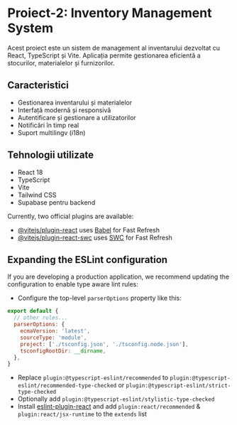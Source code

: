 # Proiect-2: Inventory Management System

Acest proiect este un sistem de management al inventarului dezvoltat cu React, TypeScript și Vite. Aplicația permite gestionarea eficientă a stocurilor, materialelor și furnizorilor.

## Caracteristici

- Gestionarea inventarului și materialelor
- Interfață modernă și responsivă
- Autentificare și gestionare a utilizatorilor
- Notificări în timp real
- Suport multilingv (i18n)

## Tehnologii utilizate

- React 18
- TypeScript
- Vite
- Tailwind CSS
- Supabase pentru backend

Currently, two official plugins are available:

- [@vitejs/plugin-react](https://github.com/vitejs/vite-plugin-react/blob/main/packages/plugin-react/README.md) uses [Babel](https://babeljs.io/) for Fast Refresh
- [@vitejs/plugin-react-swc](https://github.com/vitejs/vite-plugin-react-swc) uses [SWC](https://swc.rs/) for Fast Refresh

## Expanding the ESLint configuration

If you are developing a production application, we recommend updating the configuration to enable type aware lint rules:

- Configure the top-level `parserOptions` property like this:

```js
export default {
  // other rules...
  parserOptions: {
    ecmaVersion: 'latest',
    sourceType: 'module',
    project: ['./tsconfig.json', './tsconfig.node.json'],
    tsconfigRootDir: __dirname,
  },
}
```

- Replace `plugin:@typescript-eslint/recommended` to `plugin:@typescript-eslint/recommended-type-checked` or `plugin:@typescript-eslint/strict-type-checked`
- Optionally add `plugin:@typescript-eslint/stylistic-type-checked`
- Install [eslint-plugin-react](https://github.com/jsx-eslint/eslint-plugin-react) and add `plugin:react/recommended` & `plugin:react/jsx-runtime` to the `extends` list

